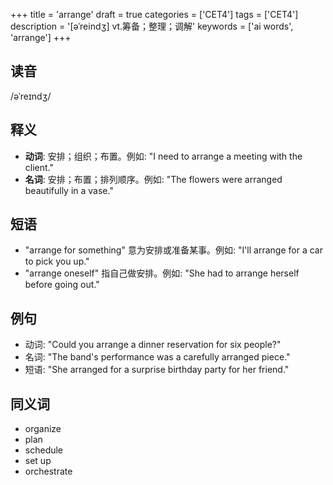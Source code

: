 +++
title = 'arrange'
draft = true
categories = ['CET4']
tags = ['CET4']
description = '[əˈreindʒ] vt.筹备；整理；调解'
keywords = ['ai words', 'arrange']
+++

## 读音
/əˈreɪndʒ/

## 释义
- **动词**: 安排；组织；布置。例如: "I need to arrange a meeting with the client."
- **名词**: 安排；布置；排列顺序。例如: "The flowers were arranged beautifully in a vase."

## 短语
- "arrange for something" 意为安排或准备某事。例如: "I'll arrange for a car to pick you up."
- "arrange oneself" 指自己做安排。例如: "She had to arrange herself before going out."

## 例句
- 动词: "Could you arrange a dinner reservation for six people?"
- 名词: "The band's performance was a carefully arranged piece."
- 短语: "She arranged for a surprise birthday party for her friend."

## 同义词
- organize
- plan
- schedule
- set up
- orchestrate
